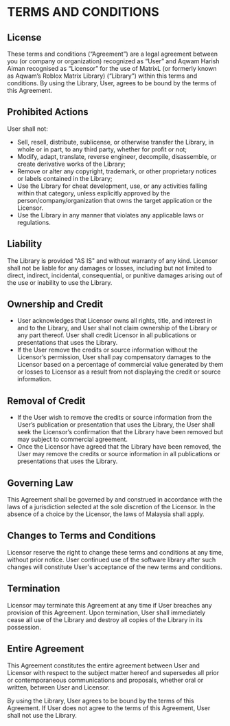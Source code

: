 # TERMS AND CONDITIONS

## License
These terms and conditions (“Agreement”) are a legal agreement between you (or company or organization) recognized as “User” and Aqwam Harish Aiman recognised as “Licensor” for the use of MatrixL (or formerly known as Aqwam’s Roblox Matrix Library) (“Library”) within this terms and conditions. By using the Library, User,  agrees to be bound by the terms of this Agreement.

## Prohibited Actions
User shall not:
* Sell, resell, distribute, sublicense, or otherwise transfer the Library, in whole or in part, to any third party, whether for profit or not;
* Modify, adapt, translate, reverse engineer, decompile, disassemble, or create derivative works of the Library;
* Remove or alter any copyright, trademark, or other proprietary notices or labels contained in the Library;
* Use the Library for cheat development, use, or any activities falling within that category, unless explicitly approved by the person/company/organization that owns the target application or the Licensor.
* Use the Library in any manner that violates any applicable laws or regulations.

## Liability
The Library is provided "AS IS" and without warranty of any kind. Licensor shall not be liable for any damages or losses, including but not limited to direct, indirect, incidental, consequential, or punitive damages arising out of the use or inability to use the Library.

## Ownership and Credit
* User acknowledges that Licensor owns all rights, title, and interest in and to the Library, and User shall not claim ownership of the Library or any part thereof. User shall credit Licensor in all publications or presentations that uses the Library.
* If the User remove the credits or source information without the Licensor’s permission, User shall pay compensatory damages to the Licensor based on a percentage of commercial value generated by them or losses to Licensor as a result from not displaying the credit or source information.

## Removal of Credit
* If the User wish to remove the credits or source information from the User’s publication or presentation that uses the Library, the User shall seek the Licensor’s confirmation that the Library have been removed but may subject to commercial agreement.
* Once the Licensor have agreed that the Library have been removed, the User may remove the credits or source information in all publications or presentations that uses the Library.

## Governing Law
This Agreement shall be governed by and construed in accordance with the laws of a jurisdiction selected at the sole discretion of the Licensor. In the absence of a choice by the Licensor, the laws of Malaysia shall apply.

## Changes to Terms and Conditions
Licensor reserve the right to change these terms and conditions at any time, without prior notice. User continued use of the software library after such changes will constitute User's acceptance of the new terms and conditions.

## Termination
Licensor may terminate this Agreement at any time if User breaches any provision of this Agreement. Upon termination, User shall immediately cease all use of the Library and destroy all copies of the Library in its possession.

## Entire Agreement
This Agreement constitutes the entire agreement between User and Licensor with respect to the subject matter hereof and supersedes all prior or contemporaneous communications and proposals, whether oral or written, between User and Licensor.

By using the Library, User agrees to be bound by the terms of this Agreement. If User does not agree to the terms of this Agreement, User shall not use the Library.
